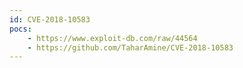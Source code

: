 ```yaml
---
id: CVE-2018-10583
pocs:
    - https://www.exploit-db.com/raw/44564
    - https://github.com/TaharAmine/CVE-2018-10583
---
```

